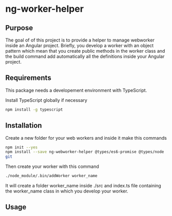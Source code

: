 # ng-worker-helper

## Purpose

The goal of of this project is to provide a helper to manage webworker inside an Angular project.
Briefly, you develop a worker with an object pattern which mean that you create public methods
in the worker class and the build command add automatically all the definitions inside 
your Angular project.

## Requirements
This package needs a developement environment with TypeScript.

Install TypeScript globally if necessary

```bash
npm install -g typescript
```
	
## Installation
Create a new folder for your web workers and inside it make this commands
```bash
npm init --yes
npm install --save ng-webworker-helper @types/es6-promise @types/node
git 
```
Then create your worker with this command
```bash
./node_module/.bin/addWorker worker_name
```
It will create a folder worker_name inside ./src and index.ts file containing
the worker_name class in which you develop your worker.


## Usage

